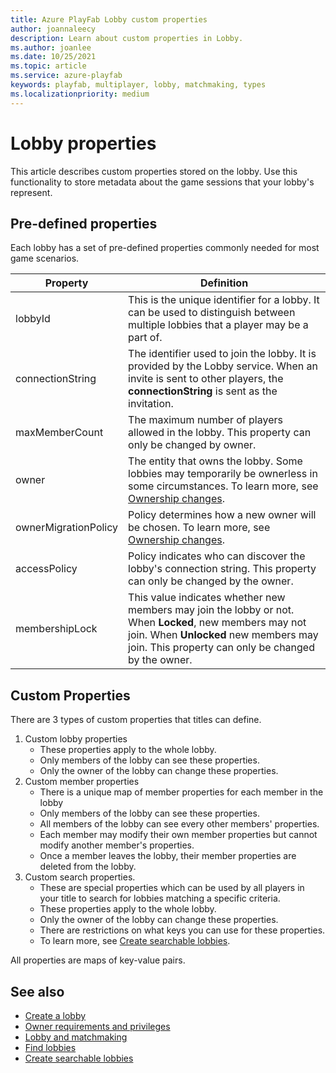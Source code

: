 ```yaml
---
title: Azure PlayFab Lobby custom properties
author: joannaleecy
description: Learn about custom properties in Lobby.
ms.author: joanlee
ms.date: 10/25/2021
ms.topic: article
ms.service: azure-playfab
keywords: playfab, multiplayer, lobby, matchmaking, types
ms.localizationpriority: medium
---
```


# Lobby properties
 

This article describes custom properties stored on the lobby. Use this functionality to store metadata about the game sessions that your lobby's represent.

## Pre-defined properties

Each lobby has a set of pre-defined properties commonly needed for most game scenarios.

| Property     | Definition        |
|--------------|-------------------|
| lobbyId      | This is the unique identifier for a lobby. It can be used to distinguish between multiple lobbies that a player may be a part of. |
| connectionString  | The identifier used to join the lobby. It is provided by the Lobby service. When an invite is sent to other players, the __connectionString__ is sent as the invitation. |
| maxMemberCount   | The maximum number of players allowed in the lobby. This property can only be changed by owner. |
| owner  | The entity that owns the lobby. Some lobbies may temporarily be ownerless in some circumstances. To learn more, see [Ownership changes](ownership-changes.md). |
| ownerMigrationPolicy | Policy determines how a new owner will be chosen. To learn more, see [Ownership changes](ownership-changes.md). |
| accessPolicy | Policy indicates who can discover the lobby's connection string. This property can only be changed by the owner. |
| membershipLock  | This value indicates whether new members may join the lobby or not. When __Locked__, new members may not join. When __Unlocked__ new members may join. This property can only be changed by the owner. |

## Custom Properties

There are 3 types of custom properties that titles can define. 

1. Custom lobby properties
    * These properties apply to the whole lobby.
    * Only members of the lobby can see these properties.
    * Only the owner of the lobby can change these properties.
2. Custom member properties
    * There is a unique map of member properties for each member in the lobby
    * Only members of the lobby can see these properties.
    * All members of the lobby can see every other members' properties.
    * Each member may modify their own member properties but cannot modify another member's properties.
    * Once a member leaves the lobby, their member properties are deleted from the lobby.
3. Custom search properties.
    * These are special properties which can be used by all players in your title to search for lobbies matching a specific criteria.
    * These properties apply to the whole lobby.
    * Only the owner of the lobby can change these properties.
    * There are restrictions on what keys you can use for these properties.
    * To learn more, see [Create searchable lobbies](define-search-keywords.md).

All properties are maps of key-value pairs.

## See also

* [Create a lobby](create-a-lobby.md)
* [Owner requirements and privileges](owner-requirements-and-privileges.md)
* [Lobby and matchmaking](lobby-and-matchmaking.md)
* [Find lobbies](find-lobbies.md)
* [Create searchable lobbies](define-search-keywords.md)
